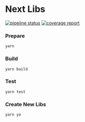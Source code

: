 # Next Libs

[![pipeline status](https://github.com/easyops-cn/next-libs/badges/master/pipeline.svg)](https://github.com/easyops-cn/next-libs/commits/master)
[![coverage report](https://github.com/easyops-cn/next-libs/badges/master/coverage.svg)](https://github.com/easyops-cn/next-libs/commits/master)

### Prepare

`yarn`

### Build

`yarn build`

### Test

`yarn test`

### Create New Libs

`yarn yo`
